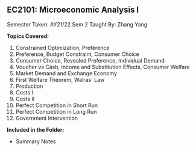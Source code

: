 ## EC2101: Microeconomic Analysis I

Semester Taken: AY21/22 Sem 2
Taught By: Zhang Yang

**Topics Covered:**
1. Constrained Optimization, Preference
2. Preference, Budget Constraint, Consumer Choice
3. Consumer Choice, Revealed Preference, Individual Demand
4. Voucher vs Cash, Income and Substitution Effects, Consumer Welfare
5. Market Demand and Exchange Economy
6. First Welfare Theorem, Walras' Law
7. Production
8. Costs I
9. Costs II
10. Perfect Competition in Short Run
11. Perfect Competition in Long Run
12. Government Intervention

**Included in the Folder:**
* Summary Notes